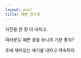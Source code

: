```yaml
---
layout: post
title: 예쁜 장미꽃
---
```




[](http://blog.fltrp.com../images/mu-dan.jpg)

사진을 한 장 더 내자고.

여러분도 예쁜 꽃을 보니까 기분 좋지?

후에 재미있는 얘기를 내자고 약속하자. 
